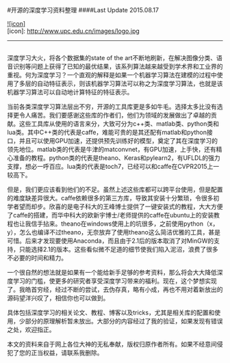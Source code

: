 #开源的深度学习资料整理
####Last Update 2015.08.17
  
[![icon]](http://www.upc.edu.cn/)  
[icon]: http://www.upc.edu.cn/images/logo.jpg 
***

##

深度学习大火，将各个数据集的state of the art不断地刷新，在解决图像分类、语音识别等问题上获得了已知的最优结果，该系列算法越来越受到学术界和工业界的重视。何为深度学习？一个直观的解释是如果一个机器学习算法在建模的过程中使用了多层的自动特征表示，则该机器学习算法可以称之为深度学习算法，也就是该机器学习算法可以自动地计算特征的特征表示。

当前各类深度学习算法层出不穷，开源的工具库更是多如牛毛。选择太多比没有选择更令人痛苦。我们要感谢这些库的作者们，他们为领域的发展做出了卓越的贡献。这些工具库从使用的语言来分，大致可分为c++类、matlab类、python类和lua类。其中C++类的代表是caffe，难能可贵的是其还配有matlab和python接口，并且可以使用GPU加速，还提供预先训练好的模型，奠定了其在深度学习的领先地位。matlab类的代表是牛津的matconvnet，有GPU加速，上手快，还有精心准备的教程。python类的代表是theano、Keras和pylearn2，有UFLDL的强力支撑，想必一呼百应。lua类的代表是toch7，已经可以和caffe在CVPR2015上一较高下。

但是，我们更应该看到他们的不足。虽然上述这些库都可以跨平台使用，但是配置的难度缺差异很大。caffe依赖很多的第三方库，导致其安装十分繁琐，令很多初学者望而却步。欣喜的是电子科大的王峰博士提供了一键安装式的教程，大大方便了caffe的搭建，而华中科大的欧新宇博士/老师提供的caffe在ubuntu上的安装教程也让我信手拈来。theano在windows使用上的坑很多，之前使用python（x，y），怎么也编译不过theano，无奈放弃了使用theano这么简洁优雅的工具，甚是可惜。后来才发现要使用Anaconda，而且由于2.1后的版本取消了对MinGW的支持，只能选择2.1的版本。这些看似微不足道的细节使我们陷入泥沼，浪费了很多不必要的时间和精力。

一个很自然的想法就是如果有一个能给新手足够的参考资料，那么将会大大降低深度学习的门槛，使更多的研究者享受深度学习带来的福利。现在，这个梦想实现了。我皓首穷经，经过不断的尝试，去伪存真，略有小成，再也不用对着新放出的源码望洋兴叹了，相信你也可以做到。

具体包括深度学习的相关论文、教程、博客以及tricks，尤其是相关库的配置和使用，少部分的原理解析暂未放出。大部分的内容经过了我的验证，如果发现有错误之处，欢迎指正。

本文的资料来自于网上各位大神的无私奉献，版权归原作者所有。如果不经意间侵犯了您的正当权益，请联系我删除。